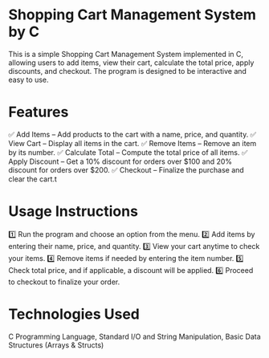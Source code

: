 # Shopping Cart Management System by C 

This is a simple Shopping Cart Management System implemented in C, allowing users to add items, view their cart, calculate the total price, apply discounts, and checkout. The program is designed to be interactive and easy to use.

# Features
✅ Add Items – Add products to the cart with a name, price, and quantity.
✅ View Cart – Display all items in the cart.
✅ Remove Items – Remove an item by its number.
✅ Calculate Total – Compute the total price of all items.
✅ Apply Discount – Get a 10% discount for orders over $100 and 20% discount for orders over $200.
✅ Checkout – Finalize the purchase and clear the cart.t

# Usage Instructions
1️⃣ Run the program and choose an option from the menu.
2️⃣ Add items by entering their name, price, and quantity.
3️⃣ View your cart anytime to check your items.
4️⃣ Remove items if needed by entering the item number.
5️⃣ Check total price, and if applicable, a discount will be applied.
6️⃣ Proceed to checkout to finalize your order.

# Technologies Used
C Programming Language,
Standard I/O and String Manipulation,
Basic Data Structures (Arrays & Structs)
